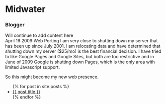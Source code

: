 # Midwater


### Blogger


Will continue to add content here
<br>
April 16 2009
Web Porting
I am very close to shutting down my server that has been up since July 2001. I am relocating data and have determined that shutting down my server ($25/mo) is the best financial decision. I have tried to like Google Pages and Google Sites, but both are too restrictive and in June of 2009 Google is shutting down Pages, which is the only area with limited Javascript support.

So this might become my new web presence.

<ul>
  {% for post in site.posts %}
    <li>
      <a href="{{ post.url }}">{{ post.title }}</a>
    </li>
  {% endfor %}
</ul>
